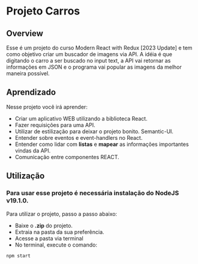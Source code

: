 # Projeto Carros

## Overview 

Esse é um projeto do curso Modern React with Redux [2023 Update]
e tem como objetivo criar um buscador de imagens via API.
A idéia é que digitando o carro a ser buscado no input text, 
a API vai retornar as informações em JSON e o programa vai popular
as imagens da melhor maneira possível.

## Aprendizado

Nesse projeto você irá aprender:
* Criar um aplicativo WEB utilizando a biblioteca React.
* Fazer requisições para uma API.
* Utilizar de estilização para deixar o projeto bonito. Semantic-UI.
* Entender sobre eventos e event-handlers no React.
* Entender como lidar com **listas** e **mapear** as informações importantes vindas da API.
* Comunicação entre componentes REACT.

## Utilização
### Para usar esse projeto é necessária instalação do NodeJS v19.1.0.  

Para utilizar o projeto, passo a passo abaixo:

* Baixe o **.zip** do projeto.
* Extraia na pasta da sua preferência.
* Acesse a pasta via terminal
* No terminal, execute o comando:
```javascript
npm start
```
    